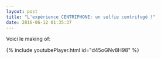 ```yaml
---
layout: post
title: "L'expérience CENTRIPHONE: un selfie centrifugé !"
date: 2016-06-12 01:35:37
---
```


Voici le making of:

{% include youtubePlayer.html id="d45oGNv8H98" %}
